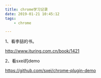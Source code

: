 ```yaml
---
title: chrome学习记录
date: 2019-01-21 10:45:12
tags:
	- chrome

---
```




1、看李喆的书。

http://www.ituring.com.cn/book/1421

2、看sxei的demo

https://github.com/sxei/chrome-plugin-demo